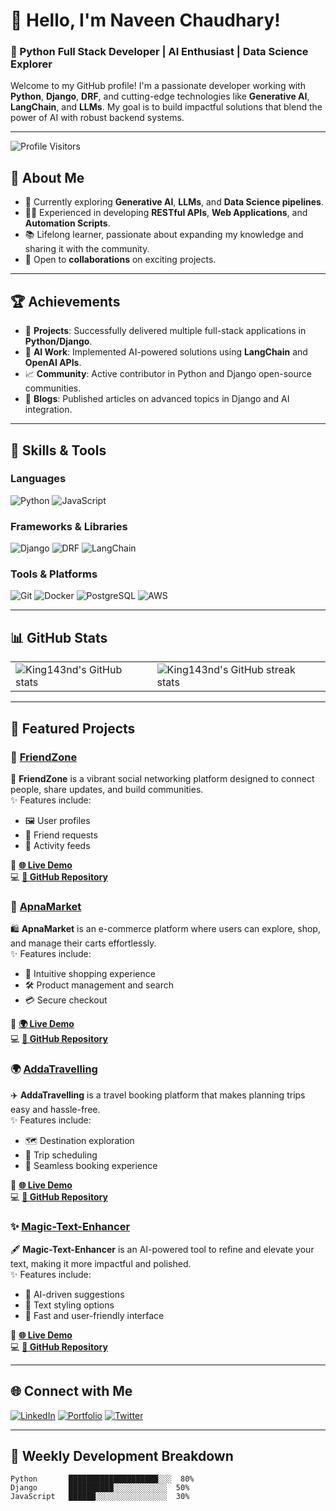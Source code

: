 # 👋 Hello, I'm Naveen Chaudhary!

### 🌟 Python Full Stack Developer | AI Enthusiast | Data Science Explorer

Welcome to my GitHub profile! I'm a passionate developer working with **Python**, **Django**, **DRF**, and cutting-edge technologies like **Generative AI**, **LangChain**, and **LLMs**. My goal is to build impactful solutions that blend the power of AI with robust backend systems.

---


![Profile Visitors](https://visitor-badge-reloaded.herokuapp.com/badge?page_id=king143nd.profile&color=blue)


## 🚀 **About Me**
- 🌱 Currently exploring **Generative AI**, **LLMs**, and **Data Science pipelines**.
- 👨‍💻 Experienced in developing **RESTful APIs**, **Web Applications**, and **Automation Scripts**.
- 📚 Lifelong learner, passionate about expanding my knowledge and sharing it with the community.
- 💼 Open to **collaborations** on exciting projects.

---

## 🏆 **Achievements**
- 🎯 **Projects**: Successfully delivered multiple full-stack applications in **Python/Django**.
- 🏅 **AI Work**: Implemented AI-powered solutions using **LangChain** and **OpenAI APIs**.
- 📈 **Community**: Active contributor in Python and Django open-source communities.
- 📝 **Blogs**: Published articles on advanced topics in Django and AI integration.

---

## 🔧 **Skills & Tools**
### Languages
![Python](https://img.shields.io/badge/Python-3776AB?style=for-the-badge&logo=python&logoColor=white)
![JavaScript](https://img.shields.io/badge/JavaScript-F7DF1E?style=for-the-badge&logo=javascript&logoColor=black)

### Frameworks & Libraries
![Django](https://img.shields.io/badge/Django-092E20?style=for-the-badge&logo=django&logoColor=white)
![DRF](https://img.shields.io/badge/DRF-red?style=for-the-badge&logo=django&logoColor=white)
![LangChain](https://img.shields.io/badge/LangChain-blue?style=for-the-badge&logo=python&logoColor=white)

### Tools & Platforms
![Git](https://img.shields.io/badge/Git-F05032?style=for-the-badge&logo=git&logoColor=white)
![Docker](https://img.shields.io/badge/Docker-2496ED?style=for-the-badge&logo=docker&logoColor=white)
![PostgreSQL](https://img.shields.io/badge/PostgreSQL-336791?style=for-the-badge&logo=postgresql&logoColor=white)
![AWS](https://img.shields.io/badge/AWS-232F3E?style=for-the-badge&logo=amazon-aws&logoColor=white)

---

## 📊 **GitHub Stats**

<table>
<tr>
<td>
<img src="https://github-readme-stats.vercel.app/api?username=king143nd&show_icons=true&theme=radical" alt="King143nd's GitHub stats" />
</td>
<td>
<img src="https://github-readme-streak-stats.herokuapp.com/?user=king143nd&theme=radical" alt="King143nd's GitHub streak stats" />
</td>
</tr>
</table>

---

## 🌟 **Featured Projects**
### 📱 [**FriendZone**](https://king143nd.pythonanywhere.com/)  
👥 **FriendZone** is a vibrant social networking platform designed to connect people, share updates, and build communities.  
✨ Features include:  
- 🖼️ User profiles  
- 🤝 Friend requests  
- 📰 Activity feeds  

🔗 **[🌐 Live Demo](https://king143nd.pythonanywhere.com/)**  
💻 **[📂 GitHub Repository](https://github.com/KING143ND/FriendZone)**   

 ### 🛒 [**ApnaMarket**](https://apnamarket143.vercel.app/)  
🛍️ **ApnaMarket** is an e-commerce platform where users can explore, shop, and manage their carts effortlessly.  
✨ Features include:  
- 🛒 Intuitive shopping experience  
- 🛠️ Product management and search  
- 💳 Secure checkout  

🔗 **[🌍 Live Demo](https://apnamarket143.vercel.app/)**  
💻 **[📂 GitHub Repository](https://github.com/KING143ND/ApnaMarket.git)**  

### 🌍 [**AddaTravelling**](https://adda-travelling.vercel.app/)  
✈️ **AddaTravelling** is a travel booking platform that makes planning trips easy and hassle-free.  
✨ Features include:  
- 🗺️ Destination exploration  
- 📅 Trip scheduling  
- 🛒 Seamless booking experience  

🔗 **[🌐 Live Demo](https://adda-travelling.vercel.app/)**  
💻 **[📂 GitHub Repository](https://github.com/KING143ND/AddaTravelling.git)**  

### ✨ [**Magic-Text-Enhancer**](https://magic-text-enhancer.vercel.app/)  
🖋️ **Magic-Text-Enhancer** is an AI-powered tool to refine and elevate your text, making it more impactful and polished.  
✨ Features include:  
- 🧠 AI-driven suggestions  
- 🎨 Text styling options  
- 🚀 Fast and user-friendly interface  

🔗 **[🌐 Live Demo](https://magic-text-enhancer.vercel.app/)**  
💻 **[📂 GitHub Repository](https://github.com/KING143ND/Magic-Text-Enhancer.git)**  

---

## 🌐 **Connect with Me**
[![LinkedIn](https://img.shields.io/badge/LinkedIn-0077B5?style=for-the-badge&logo=linkedin&logoColor=white)](https://linkedin.com/in/naveen-chaudhary-30410a227)
[![Portfolio](https://img.shields.io/badge/Portfolio-000000?style=for-the-badge&logo=github&logoColor=white)](https://github.com/KING143ND)
[![Twitter](https://img.shields.io/badge/Twitter-1DA1F2?style=for-the-badge&logo=twitter&logoColor=white)](https://twitter.com/kingndnaveen)

---

## 📅 **Weekly Development Breakdown**
```text
Python       ████████████████████░░░  80%
Django       ██████████░░░░░░░░░░░░  50%
JavaScript   ██████░░░░░░░░░░░░░░░░  30%
